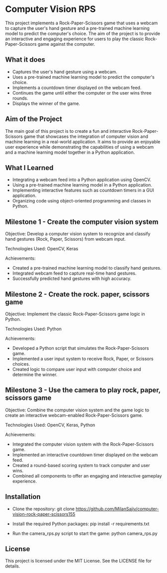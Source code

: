 # Computer Vision RPS
This project implements a Rock-Paper-Scissors game that uses a webcam to capture the user's hand gesture and a pre-trained machine learning model to predict the computer's choice. The aim of the project is to provide an interactive and engaging experience for users to play the classic Rock-Paper-Scissors game against the computer.

## What it does
- Captures the user's hand gesture using a webcam.
- Uses a pre-trained machine learning model to predict the computer's choice.
- Implements a countdown timer displayed on the webcam feed.
- Continues the game until either the computer or the user wins three rounds.
- Displays the winner of the game.
    
## Aim of the Project
The main goal of this project is to create a fun and interactive Rock-Paper-Scissors game that showcases the integration of computer vision and machine learning in a real-world application. It aims to provide an enjoyable user experience while demonstrating the capabilities of using a webcam and a machine learning model together in a Python application.

## What I Learned
- Integrating a webcam feed into a Python application using OpenCV.
- Using a pre-trained machine learning model in a Python application.
- Implementing interactive features such as countdown timers in a GUI application.
- Organizing code using object-oriented programming and classes in Python.

## Milestone 1 - Create the computer vision system
Objective: Develop a computer vision system to recognize and classify hand gestures (Rock, Paper, Scissors) from webcam input.

Technologies Used: OpenCV, Keras

Achievements:
- Created a pre-trained machine learning model to classify hand gestures.
- Integrated webcam feed to capture real-time hand gestures.
- Successfully predicted hand gestures with high accuracy.

## Milestone 2 - Create the rock. paper, scissors game
Objective: Implement the classic Rock-Paper-Scissors game logic in Python.

Technologies Used: Python

Achievements:
- Developed a Python script that simulates the Rock-Paper-Scissors game.
- Implemented a user input system to receive Rock, Paper, or Scissors choices.
- Created logic to compare user input with computer choice and determine the winner. 

## Milestone 3 - Use the camera to play rock, paper, scissors game
Objective: Combine the computer vision system and the game logic to create an interactive webcam-enabled Rock-Paper-Scissors game.

Technologies Used: OpenCV, Keras, Python

Achievements:
- Integrated the computer vision system with the Rock-Paper-Scissors game.
- Implemented an interactive countdown timer displayed on the webcam feed.
- Created a round-based scoring system to track computer and user wins.
- Combined all components to offer an engaging and interactive gameplay experience.

## Installation 
- Clone the repository:
git clone https://github.com/MilanSajiv/computer-vision-rock-paper-scissors155

- Install the required Python packages:
pip install -r requirements.txt

- Run the camera_rps.py script to start the game:
python camera_rps.py

## License
This project is licensed under the MIT License. See the LICENSE file for details.

